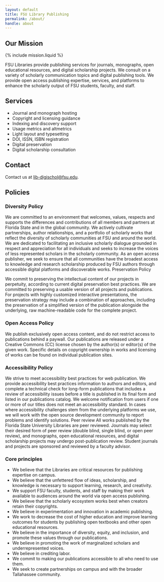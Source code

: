 ```yaml
---
layout: default
title: FSU Library Publishing
permalink: /about/
handle: about
---
```


## Our Mission

{% include mission.liquid %}

FSU Libraries provide publishing services for journals, monographs, open educational resources, and digital scholarship projects. We consult on a variety of scholarly communication topics and digital publishing tools. We provide open access publishing expertise, services, and platforms to enhance the scholarly output of FSU students, faculty, and staff.

## Services
- Journal and monograph hosting
- Copyright and licensing guidance
- Indexing and discovery support
- Usage metrics and altmetrics 
- Light layout and typesetting
- DOI, ISSN, ISBN registration
- Digital preservation
- Digital scholarship consultation

## Contact

Contact us at [lib-digischol@fsu.edu](emailto:lib-digischol@fsu.edu).

## Policies 

### Diversity Policy
We are committed to an environment that welcomes, values, respects and supports the differences and contributions of all members and partners at Florida State and in the global community. We actively cultivate partnerships, author relationships, and a portfolio of scholarly works that reflect the diversity of scholarly communities at FSU and around the world. We are dedicated to facilitating an inclusive scholarly dialogue grounded in respect and appreciation for all individuals and seeks to increase the voices of less represented scholars in the scholarly community. As an open access publisher, we seek to ensure that all communities have the broadest access to knowledge and research scholarship produced by FSU authors through accessible digital platforms and discoverable works.
Preservation Policy

We commit to preserving the intellectual content of our projects in perpetuity, according to current digital preservation best practices. We are committed to preserving a usable version of all projects and publications. For projects with highly customized interactive presentations, the preservation strategy may include a combination of approaches, including the preservation of a simplified version of the publication alongside the underlying, raw machine-readable code for the complete project. 

### Open Access Policy
We publish exclusively open access content, and do not restrict access to publications behind a paywall. Our publications are released under a Creative Commons (CC) license chosen by the author(s) or editor(s) of the given work. Specific details on copyright ownership in works and licensing of works can be found on individual publication sites.

### Accessibility Policy
We strive to meet accessibility best practices for web publication. We provide accessibility best practices information to authors and editors, and complete a technical check for long-form publications that includes a review of accessibility issues before a title is published in its final form and listed in our publications catalog. We welcome notification from users if one or more of our titles does not meet an accessibility standard. In cases where accessibility challenges stem from the underlying platforms we use, we will work with the open source development community to report problems and identify solutions.
Peer review 
All works published by the Florida State University Libraries are peer reviewed. Journals may select their desired form of peer review (double blind, single blind, or open peer review), and monographs, open educational resources, and digital scholarship projects may undergo post-publication review. Student journals and projects are sponsored and reviewed by a faculty advisor.

### Core principles 
- We believe that the Libraries are critical resources for publishing expertise on campus.
- We believe that the unfettered flow of ideas, scholarship, and knowledge is necessary to support learning, research, and creativity.
- We support FSU faculty, students, and staff by making their work available to audiences around the world via open access publishing.
- We believe that the scholarly ecosystem works best when creators retain their copyrights. 
- We believe in experimentation and innovation in academic publishing.
- We work to decrease the cost of higher education and improve learning outcomes for students by publishing open textbooks and other open educational resources.
- We believe in the importance of diversity, equity, and inclusion, and promote these values through our publications.
- We believe in promoting the work of marginalized scholars and underrepresented voices.
- We believe in crediting labor.
- We commit to making our publications accessible to all who need to use them.
- We seek to create partnerships on campus and with the broader Tallahassee community.

